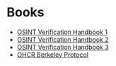 # Books

- [OSINT Verification Handbook 1](https://datajournalism.com/read/handbook/verification-1)
- [OSINT Verification Handbook 2](https://datajournalism.com/read/handbook/verification-2)
- [OSINT Verification Handbook 3](https://datajournalism.com/read/handbook/verification-3)
- [OHCR Berkeley Protocol](https://www.ohchr.org/Documents/Publications/OHCHR_BerkeleyProtocol.pdf)
